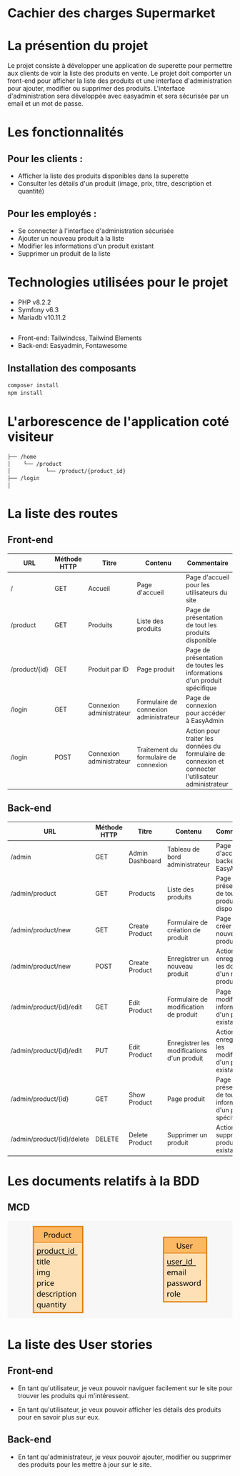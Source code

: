 # Cachier des charges Supermarket

# La présention du projet 
Le projet consiste à développer une application de superette pour permettre aux clients de voir la liste des produits en vente. Le projet doit comporter un front-end pour afficher la liste des produits et une interface d'administration pour ajouter, modifier ou supprimer des produits. L'interface d'administration sera développée avec easyadmin et sera sécurisée par un email et un mot de passe.

# Les fonctionnalités
## Pour les clients :
- Afficher la liste des produits disponibles dans la superette
- Consulter les détails d'un produit (image, prix, titre, description et quantité)
## Pour les employés :
- Se connecter à l'interface d'administration sécurisée
- Ajouter un nouveau produit à la liste
- Modifier les informations d'un produit existant
- Supprimer un produit de la liste

# Technologies utilisées pour le projet 
- PHP v8.2.2  
- Symfony v6.3
- Mariadb v10.11.2
## 
- Front-end: Tailwindcss, Tailwind Elements
- Back-end: Easyadmin, Fontawesome

## Installation des composants
```bash
composer install
npm install
```

# L'arborescence de l'application coté visiteur
```
├── /home 
│    └── /product
│           └── /product/{product_id} 
├── /login 
│ 
```

# La liste des routes
## Front-end
| URL | Méthode HTTP | Titre | Contenu | Commentaire |
|--|--|--|--|--|
| / | GET | Accueil | Page d'accueil | Page d'accueil pour les utilisateurs du site |  
| /product | GET | Produits | Liste des produits | Page de présentation de tout les produits disponible |
| /product/{id} | GET| Produit par ID | Page produit  | Page de présentation de toutes les informations d'un produit spécifique |
| /login | GET | Connexion administrateur | Formulaire de connexion administrateur | Page de connexion pour accéder à EasyAdmin |
| /login | POST | Connexion administrateur | Traitement du formulaire de connexion | Action pour traiter les données du formulaire de connexion et connecter l'utilisateur administrateur |`

## Back-end
| URL | Méthode HTTP | Titre | Contenu | Commentaire |
|--|--|--|--|--|
| /admin | GET | Admin Dashboard | Tableau de bord administrateur | Page d'accueil du backend EasyAdmin |  
| /admin/product | GET | Products | Liste des produits | Page de présentation de tout les produits disponible |
| /admin/product/new | GET | Create Product | Formulaire de création de produit  | Page pour créer un nouveau produit |
| /admin/product/new | POST | Create Product | Enregistrer un nouveau produit  | Action pour enregistrer les données d'un nouveau produit |
| /admin/product/{id}/edit | GET | Edit Product | Formulaire de modification de produit  | Page pour modifier les informations d'un produit existant |
| /admin/product/{id}/edit | PUT | Edit Product | Enregistrer les modifications d'un produit  | Action pour enregistrer les modifications d'un produit existant |
| /admin/product/{id} | GET | Show Product | Page produit | Page de présentation de toutes les informations d'un produit spécifique |
| /admin/product/{id}/delete | DELETE | Delete Product | Supprimer un produit | Action pour supprimer un produit existant |`

# Les documents relatifs à la BDD
## MCD
![MCD](./doc/bdd/mcd.svg)

# La liste des User stories 
## Front-end
- En tant qu'utilisateur, je veux pouvoir naviguer facilement sur le site pour trouver les produits qui m'intéressent.

- En tant qu'utilisateur, je veux pouvoir afficher les détails des produits pour en savoir plus sur eux.

## Back-end
- En tant qu'administrateur, je veux pouvoir ajouter, modifier ou supprimer des produits pour les mettre à jour sur le site.
